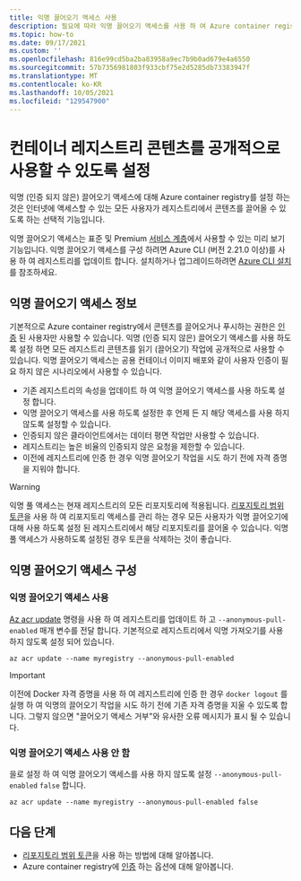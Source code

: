 ```yaml
---
title: 익명 끌어오기 액세스 사용
description: 필요에 따라 익명 끌어오기 액세스를 사용 하 여 Azure container registry의 콘텐츠를 공개적으로 사용할 수 있도록 합니다.
ms.topic: how-to
ms.date: 09/17/2021
ms.custom: ''
ms.openlocfilehash: 816e99cd5ba2ba83958a9ec7b9b0ad679e4a6550
ms.sourcegitcommit: 57b7356981803f933cbf75e2d5285db73383947f
ms.translationtype: MT
ms.contentlocale: ko-KR
ms.lasthandoff: 10/05/2021
ms.locfileid: "129547900"
---
```

# <a name="make-your-container-registry-content-publicly-available"></a>컨테이너 레지스트리 콘텐츠를 공개적으로 사용할 수 있도록 설정

익명 (인증 되지 않은) 끌어오기 액세스에 대해 Azure container registry를 설정 하는 것은 인터넷에 액세스할 수 있는 모든 사용자가 레지스트리에서 콘텐츠를 끌어올 수 있도록 하는 선택적 기능입니다.

익명 끌어오기 액세스는 표준 및 Premium [서비스 계층](container-registry-skus.md)에서 사용할 수 있는 미리 보기 기능입니다. 익명 끌어오기 액세스를 구성 하려면 Azure CLI (버전 2.21.0 이상)를 사용 하 여 레지스트리를 업데이트 합니다. 설치하거나 업그레이드하려면 [Azure CLI 설치](/cli/azure-install-cli)를 참조하세요.

## <a name="about-anonymous-pull-access"></a>익명 끌어오기 액세스 정보

기본적으로 Azure container registry에서 콘텐츠를 끌어오거나 푸시하는 권한은 [인증](container-registry-authentication.md) 된 사용자만 사용할 수 있습니다. 익명 (인증 되지 않은) 끌어오기 액세스를 사용 하도록 설정 하면 모든 레지스트리 콘텐츠를 읽기 (끌어오기) 작업에 공개적으로 사용할 수 있습니다. 익명 끌어오기 액세스는 공용 컨테이너 이미지 배포와 같이 사용자 인증이 필요 하지 않은 시나리오에서 사용할 수 있습니다.

- 기존 레지스트리의 속성을 업데이트 하 여 익명 끌어오기 액세스를 사용 하도록 설정 합니다.
- 익명 끌어오기 액세스를 사용 하도록 설정한 후 언제 든 지 해당 액세스를 사용 하지 않도록 설정할 수 있습니다.
- 인증되지 않은 클라이언트에서는 데이터 평면 작업만 사용할 수 있습니다.
- 레지스트리는 높은 비율의 인증되지 않은 요청을 제한할 수 있습니다.
- 이전에 레지스트리에 인증 한 경우 익명 끌어오기 작업을 시도 하기 전에 자격 증명을 지워야 합니다.

> [!WARNING]
> 익명 풀 액세스는 현재 레지스트리의 모든 리포지토리에 적용됩니다. [리포지토리 범위 토큰](container-registry-repository-scoped-permissions.md)을 사용 하 여 리포지토리 액세스를 관리 하는 경우 모든 사용자가 익명 끌어오기에 대해 사용 하도록 설정 된 레지스트리에서 해당 리포지토리를 끌어올 수 있습니다. 익명 풀 액세스가 사용하도록 설정된 경우 토큰을 삭제하는 것이 좋습니다.

## <a name="configure-anonymous-pull-access"></a>익명 끌어오기 액세스 구성 

### <a name="enable-anonymous-pull-access"></a>익명 끌어오기 액세스 사용
[Az acr update](/cli/azure/acr#az_acr_update) 명령을 사용 하 여 레지스트리를 업데이트 하 고 `--anonymous-pull-enabled` 매개 변수를 전달 합니다. 기본적으로 레지스트리에서 익명 가져오기를 사용 하지 않도록 설정 되어 있습니다.
          
```azurecli
az acr update --name myregistry --anonymous-pull-enabled
``` 

> [!IMPORTANT]
> 이전에 Docker 자격 증명을 사용 하 여 레지스트리에 인증 한 경우 `docker logout` 를 실행 하 여 익명의 끌어오기 작업을 시도 하기 전에 기존 자격 증명을 지울 수 있도록 합니다. 그렇지 않으면 "끌어오기 액세스 거부"와 유사한 오류 메시지가 표시 될 수 있습니다.

### <a name="disable-anonymous-pull-access"></a>익명 끌어오기 액세스 사용 안 함
을로 설정 하 여 익명 끌어오기 액세스를 사용 하지 않도록 설정 `--anonymous-pull-enabled` `false` 합니다.

```azurecli
az acr update --name myregistry --anonymous-pull-enabled false
```

## <a name="next-steps"></a>다음 단계

* [리포지토리 범위 토큰](container-registry-repository-scoped-permissions.md)을 사용 하는 방법에 대해 알아봅니다.
* Azure container registry에 [인증](container-registry-authentication.md) 하는 옵션에 대해 알아봅니다.
